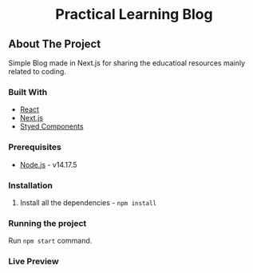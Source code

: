 <br />
<h1 align="center">Practical Learning Blog</h1>

## About The Project

Simple Blog made in Next.js for sharing the educatioal resources mainly related to coding.

### Built With

- [React](https://reactjs.org/)
- [Next.js](https://nextjs.org/)
- [Styed Components](https://styled-components.com/)

### Prerequisites

- [Node.js](https://nodejs.org/en/download/) - v14.17.5

### Installation

1. Install all the dependencies - `npm install`

### Running the project

Run `npm start` command.

### Live Preview
